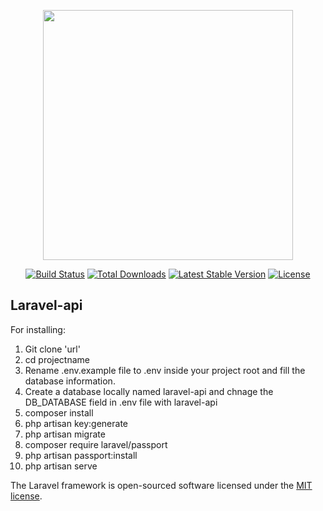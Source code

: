 <p align="center"><a href="https://laravel.com" target="_blank"><img src="https://raw.githubusercontent.com/laravel/art/master/logo-lockup/5%20SVG/2%20CMYK/1%20Full%20Color/laravel-logolockup-cmyk-red.svg" width="400"></a></p>

<p align="center">
<a href="https://travis-ci.org/laravel/framework"><img src="https://travis-ci.org/laravel/framework.svg" alt="Build Status"></a>
<a href="https://packagist.org/packages/laravel/framework"><img src="https://img.shields.io/packagist/dt/laravel/framework" alt="Total Downloads"></a>
<a href="https://packagist.org/packages/laravel/framework"><img src="https://img.shields.io/packagist/v/laravel/framework" alt="Latest Stable Version"></a>
<a href="https://packagist.org/packages/laravel/framework"><img src="https://img.shields.io/packagist/l/laravel/framework" alt="License"></a>
</p>

##  Laravel-api

For installing:

1) Git clone  'url'
2) cd projectname
3) Rename .env.example file to .env inside your project root and fill the database information.
4) Create a database locally named laravel-api  and chnage the DB_DATABASE field in .env file with laravel-api
5) composer install
6) php artisan key:generate
7) php artisan migrate
8) composer require laravel/passport
9) php artisan passport:install
10) php artisan serve



The Laravel framework is open-sourced software licensed under the [MIT license](https://opensource.org/licenses/MIT).
